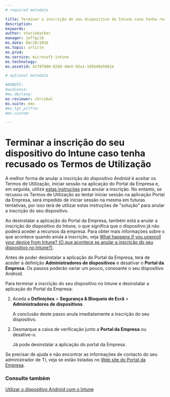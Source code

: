```yaml
---
# required metadata

title: Terminar a inscrição do seu dispositivo do Intune caso tenha recusado os Termos de Utilização | Microsoft Intune
description:
keywords:
author: staciebarker
manager: jeffgilb
ms.date: 04/28/2016
ms.topic: article
ms.prod:
ms.service: microsoft-intune
ms.technology:
ms.assetid: 4278f000-0258-4de5-93a1-195b48e5061e

# optional metadata

#ROBOTS:
#audience:
#ms.devlang:
ms.reviewer: chrisbal
ms.suite: ems
#ms.tgt_pltfrm:
#ms.custom:

---
```



# Terminar a inscrição do seu dispositivo do Intune caso tenha recusado os Termos de Utilização

A melhor forma de anular a inscrição do dispositivo Android é aceitar os Termos de Utilização, iniciar sessão na aplicação do Portal da Empresa e, em seguida, utilize [estas instruções](unenroll-your-device-from-intune-android.md) para anular a inscrição. No entanto, se recusou os Termos de Utilização ao tentar iniciar sessão na aplicação Portal da Empresa, será impedido de iniciar sessão na mesma em futuras tentativas, por isso terá de utilizar estas instruções de "solução" para anular a inscrição do seu dispositivo.

Ao desinstalar a aplicação do Portal da Empresa, também está a anular a inscrição do dispositivo do Intune, o que significa que o dispositivo já não poderá aceder a recursos da empresa.  Para obter mais informações sobre o que acontece quando anula a inscrição, veja [What happens if you unenroll your device from Intune? (O que acontece se anular a inscrição do seu dispositivo no Intune?)](what-happens-if-you-unenroll-your-device-from-intune-android.md).

Antes de poder desinstalar a aplicação do Portal da Empresa, terá de aceder à definição **Administradores de dispositivos** e desativar o **Portal da Empresa**. Os passos poderão variar um pouco, consoante o seu dispositivo Android.

Para terminar a inscrição do seu dispositivo no Intune e desinstalar a aplicação do Portal da Empresa:

1.  Aceda a **Definições** &gt; **Segurança &amp; Bloqueio de Ecrã** &gt; **Administradores de dispositivos**.

    A conclusão deste passo anula imediatamente a inscrição do seu dispositivo.

2.  Desmarque a caixa de verificação junto a **Portal da Empresa** ou desative-o.

    Já pode desinstalar a aplicação do portal da Empresa.

Se precisar de ajuda e não encontrar as informações de contacto do seu administrador de TI, veja se estão listadas no [Web site do Portal da Empresa](http://portal.manage.microsoft.com).

### Consulte também
[Utilizar o dispositivo Android com o Intune](using-your-android-device-with-intune.md)

<!--HONumber=Jun16_HO1-->


